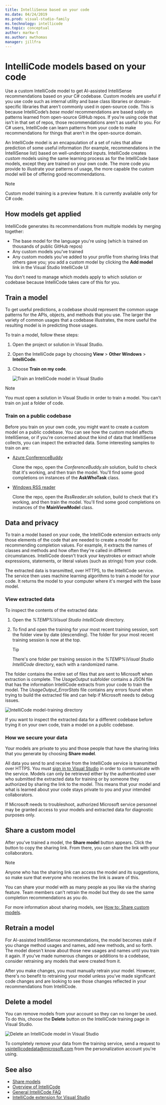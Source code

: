 ```yaml
---
title: IntelliSense based on your code
ms.date: 04/24/2019
ms.prod: visual-studio-family
ms.technology: intellicode
ms.topic: conceptual
author: markw-t
ms.author: mwthomas
manager: jillfra
---
```

# IntelliCode models based on your code

Use a custom IntelliCode model to get AI-assisted IntelliSense recommendations based on *your* C# codebase. Custom models are useful if you use code such as internal utility and base class libraries or domain-specific libraries that aren’t commonly used in open-source code. This is because IntelliCode’s *base model* recommendations are based solely on patterns learned from open-source GitHub repos. If you’re using code that isn’t in that set of repos, those recommendations aren't as useful to you. For C# users, IntelliCode can learn patterns from your code to make recommendations for things that aren’t in the open-source domain.

An IntelliCode model is an encapsulation of a set of rules that allow prediction of some useful information (for example, recommendations in the IntelliSense list) based on well-understood inputs. IntelliCode creates *custom* models using the same learning process as for the IntelliCode base models, except they are trained on your own code. The more code you provide to illustrate your patterns of usage, the more capable the custom model will be of offering good recommendations.

> [!NOTE]
> Custom model training is a preview feature. It is currently available only for C# code.

## How models get applied

IntelliCode generates its recommendations from multiple models by merging together:

- The base model for the language you're using (which is trained on thousands of public GitHub repos)
- Any custom models you've trained
- Any custom models you've added to your profile from sharing links that others gave you; you add a custom model by clicking the **Add model** link in the Visual Studio IntelliCode UI

You don't need to manage which models apply to which solution or codebase because IntelliCode takes care of this for you.

## Train a model

To get useful predictions, a codebase should represent the common usage patterns for the APIs, objects, and methods that you use. The larger the variety of common usages that a codebase illustrates, the more useful the resulting model is in predicting those usages.

To train a model, follow these steps:

1. Open the project or solution in Visual Studio.

1. Open the IntelliCode page by choosing **View** > **Other Windows** > **IntelliCode**.

1. Choose **Train on my code**.

   ![Train an IntelliCode model in Visual Studio](media/train-on-my-code.png)

> [!NOTE]
> You must open a solution in Visual Studio in order to train a model. You can't train on just a folder of code.

### Train on a public codebase

Before you train on your own code, you might want to create a custom model on a public codebase. You can see how the custom model affects IntelliSense, or if you're concerned about the kind of data that IntelliSense collects, you can inspect the extracted data. Some interesting samples to train on are:

- [Azure ConferenceBuddy](https://github.com/Azure/ConferenceBuddy)

   Clone the repo, open the *ConferenceBuddy.sln* solution, build to check that it's working, and then train the model. You'll find some good completions on instances of the **AskWhoTask** class.

- [Windows RSS reader](https://github.com/Microsoft/Windows-appsample-rssreader)

   Clone the repo, open the *RssReader.sln* solution, build to check that it's working, and then train the model. You'll find some good completions on instances of the **MainViewModel** class.

## Data and privacy

To train a model based on your code, the IntelliCode extension extracts only those elements of the code that are needed to create a model for recommending completion values. For example, it extracts the names of classes and methods and how often they're called in different circumstances. IntelliCode doesn't track your keystrokes or extract whole expressions, statements, or literal values (such as strings) from your code.

The extracted data is transmitted, over HTTPS, to the IntelliCode service. The service then uses machine learning algorithms to train a model for your code. It returns the model to your computer where it's merged with the base model.

### View extracted data

To inspect the contents of the extracted data:

1. Open the *%TEMP%\Visual Studio IntelliCode* directory.

1. To find and open the training for your most recent training session, sort the folder view by date (descending). The folder for your most recent training session is now at the top.

   > [!TIP]
   > There's one folder per training session in the *%TEMP%\Visual Studio IntelliCode* directory, each with a randomized name.

The folder contains the entire set of files that are sent to Microsoft when extraction is complete. The *UsageOutput* subfolder contains a JSON file that has the information IntelliCode extracts from your code to train the model. The *UsageOutput_ErrorStats* file contains any errors found when trying to build the extracted file and can help if Microsoft needs to debug issues.

![IntelliCode model-training directory ](media/model-training-directory.png)

If you want to inspect the extracted data for a different codebase before trying it on your own code, train a model on a public codebase.

### How we secure your data

Your models are private to you and those people that have the sharing links that you generate by choosing **Share model**.

All data you send to and receive from the IntelliCode service is transmitted over HTTPS. You must [sign in to Visual Studio](/visualstudio/ide/signing-in-to-visual-studio) in order to communicate with the service. Models can only be retrieved either by the authenticated user who submitted the extracted data for training or by someone they authorized by sharing the link to the model. This means that your model and what is learned about your code stays private to you and your intended collaborators.

If Microsoft needs to troubleshoot, authorized Microsoft service personnel may be granted access to your models and extracted data for diagnostic purposes only.

## Share a custom model

After you've trained a model, the **Share model** button appears. Click the button to copy the sharing link. From there, you can share the link with your collaborators.

 > [!NOTE]
 > Anyone who has the sharing link can access the model and its suggestions, so make sure that everyone who receives the link is aware of this.

You can share your model with as many people as you like via the sharing feature. Team members can't retrain the model but they do see the same completion recommendations as you do.

For more information about sharing models, see [How to: Share custom models](share-models.md).

## Retrain a model

For AI-assisted IntelliSense recommendations, the model becomes stale if you change method usages and names, add new methods, and so forth. The model doesn't know about those new usages and names until you train it again. If you've made numerous changes or additions to a codebase, consider retraining any models that were created from it.

After you make changes, you must manually retrain your model. However, there's no benefit to retraining your model unless you’ve made significant code changes and are looking to see those changes reflected in your recommendations from IntelliCode.

## Delete a model

You can remove models from your account so they can no longer be used. To do this, choose the **Delete** button on the IntelliCode training page in Visual Studio.

![Delete an IntelliCode model in Visual Studio](media/delete-model.png)

To completely remove your data from the training service, send a request to [vsintellicodedata@microsoft.com](mailto:vsintellicodedata@microsoft.com) from the personalization account you're using.

## See also

- [Share models](share-models.md)
- [Overview of IntelliCode](overview.md)
- [General IntelliCode FAQ](faq.md)
- [IntelliCode extension for Visual Studio](intellicode-visual-studio.md)
